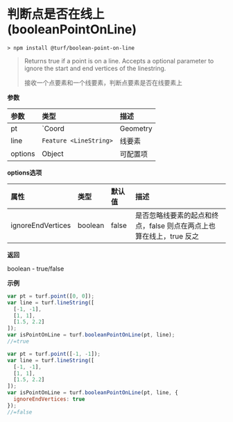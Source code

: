 # 判断点是否在线上(booleanPointOnLine)

```
> npm install @turf/boolean-point-on-line
```

> Returns true if a point is on a line. Accepts a optional parameter to ignore the start and end vertices of the linestring.
>
> 接收一个点要素和一个线要素，判断点要素是否在线要素上

**参数**

| 参数    | 类型                                   | 描述     |
| :------ | :------------------------------------- | :------- |
| pt      | `Coord|Geometry<Point>|Feature<Point>` | 点要素   |
| line    | `Feature <LineString>`                 | 线要素   |
| options | Object                                 | 可配置项 |

**options选项**

| 属性              | 类型    | 默认值 | 描述                                                         |
| :---------------- | :------ | :----- | :----------------------------------------------------------- |
| ignoreEndVertices | boolean | false  | 是否忽略线要素的起点和终点，false 则点在两点上也算在线上，true 反之 |

**返回**

boolean - true/false

**示例**

```js
var pt = turf.point([0, 0]);
var line = turf.lineString([
  [-1, -1],
  [1, 1],
  [1.5, 2.2]
]);
var isPointOnLine = turf.booleanPointOnLine(pt, line);
//=true

var pt = turf.point([-1, -1]);
var line = turf.lineString([
  [-1, -1],
  [1, 1],
  [1.5, 2.2]
]);
var isPointOnLine = turf.booleanPointOnLine(pt, line, {
  ignoreEndVertices: true
});
//=false
```